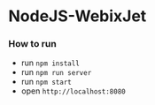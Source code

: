 NodeJS-WebixJet
===================

### How to run

- run ```npm install```
- run ```npm run server```
- run ```npm start```
- open ```http://localhost:8080```
